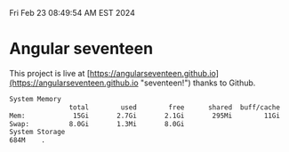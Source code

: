 Fri Feb 23 08:49:54 AM EST 2024

# Angular seventeen


This project is live at [https://angularseventeen.github.io](https://angularseventeen.github.io "seventeen!") thanks to Github.

```bash
System Memory
               total        used        free      shared  buff/cache   available
Mem:            15Gi       2.7Gi       2.1Gi       295Mi        11Gi        12Gi
Swap:          8.0Gi       1.3Mi       8.0Gi
System Storage
684M	.
```
